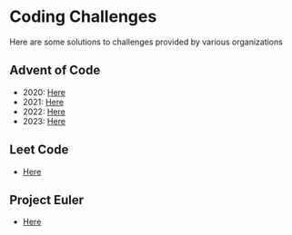 # Coding Challenges

Here are some solutions to challenges provided by various organizations

## Advent of Code
- 2020: [Here](advent_of_code_2020)
- 2021: [Here](advent_of_code_2021)
- 2022: [Here](advent_of_code_2022)
- 2023: [Here](advent_of_code_2023)

## Leet Code
- [Here](leetcode)

## Project Euler
- [Here](project_euler)
